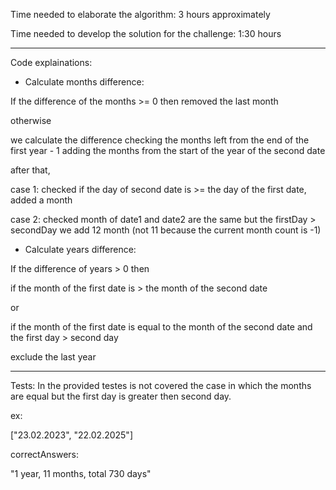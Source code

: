 Time needed to elaborate the algorithm: 3 hours approximately

Time needed to develop the solution for the challenge: 1:30 hours

--------------------------------------------------------------

Code explainations:

- Calculate months difference:

If the difference of the months >= 0 then removed the last month

otherwise

we calculate the difference checking the months left from the end of the first year - 1 adding 
the months from the start of the year of the second date

after that, 

case 1: checked if the day of second date is >= the day of the first date, added a month

case 2: checked month of date1 and date2 are the same but the firstDay > secondDay we add 12 month (not 11 because the current month count is -1)

- Calculate years difference:

If the difference of years > 0 then

if the month of the first date is > the month of the second date

or

if the month of the first date is equal to the month of the second date and
the first day > second day

exclude the last year

-------------------------------------------------

Tests:
In the provided testes is not covered the case in which the months are equal but the first day 
is greater then second day.

ex: 

["23.02.2023", "22.02.2025"]

correctAnswers:

"1 year, 11 months, total 730 days"
